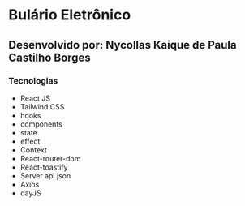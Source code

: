 # Bulário Eletrônico

## Desenvolvido por: Nycollas Kaique de Paula Castilho Borges

### Tecnologias

- React JS
- Tailwind CSS
- hooks
- components
- state
- effect
- Context
- React-router-dom
- React-toastify
- Server api json
- Axios
- dayJS
